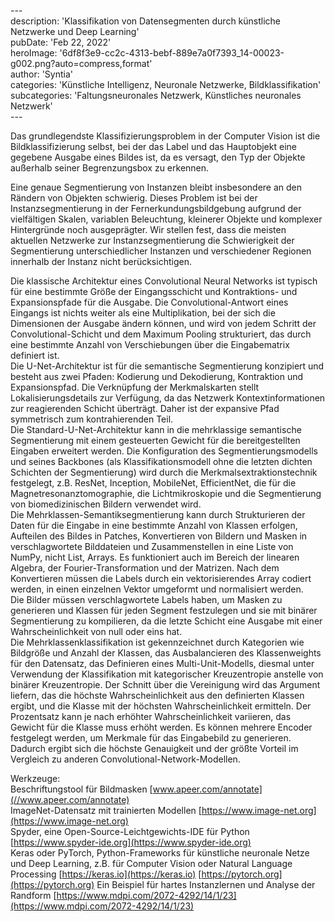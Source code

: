 \---  
description: 'Klassifikation von Datensegmenten durch künstliche Netzwerke und Deep Learning'  
pubDate: 'Feb 22, 2022'  
heroImage: '6df8f3e9-cc2c-4313-bebf-889e7a0f7393_14-00023-g002.png?auto=compress,format'  
author: 'Syntia'  
categories: 'Künstliche Intelligenz, Neuronale Netzwerke, Bildklassifikation'  
subcategories: 'Faltungsneuronales Netzwerk, Künstliches neuronales Netzwerk'  
\---  

Das grundlegendste Klassifizierungsproblem in der Computer Vision ist die Bildklassifizierung selbst, bei der das Label und das Hauptobjekt eine gegebene Ausgabe eines Bildes ist, da es versagt, den Typ der Objekte außerhalb seiner Begrenzungsbox zu erkennen.

Eine genaue Segmentierung von Instanzen bleibt insbesondere an den Rändern von Objekten schwierig. Dieses Problem ist bei der Instanzsegmentierung in der Fernerkundungsbildgebung aufgrund der vielfältigen Skalen, variablen Beleuchtung, kleinerer Objekte und komplexer Hintergründe noch ausgeprägter. Wir stellen fest, dass die meisten aktuellen Netzwerke zur Instanzsegmentierung die Schwierigkeit der Segmentierung unterschiedlicher Instanzen und verschiedener Regionen innerhalb der Instanz nicht berücksichtigen.

Die klassische Architektur eines Convolutional Neural Networks ist typisch für eine bestimmte Größe der Eingangsschicht und Kontraktions- und Expansionspfade für die Ausgabe. Die Convolutional-Antwort eines Eingangs ist nichts weiter als eine Multiplikation, bei der sich die Dimensionen der Ausgabe ändern können, und wird von jedem Schritt der Convolutional-Schicht und dem Maximum Pooling strukturiert, das durch eine bestimmte Anzahl von Verschiebungen über die Eingabematrix definiert ist.  
Die U-Net-Architektur ist für die semantische Segmentierung konzipiert und besteht aus zwei Pfaden: Kodierung und Dekodierung, Kontraktion und Expansionspfad. Die Verknüpfung der Merkmalskarten stellt Lokalisierungsdetails zur Verfügung, da das Netzwerk Kontextinformationen zur reagierenden Schicht überträgt. Daher ist der expansive Pfad symmetrisch zum kontrahierenden Teil.  
Die Standard-U-Net-Architektur kann in die mehrklassige semantische Segmentierung mit einem gesteuerten Gewicht für die bereitgestellten Eingaben erweitert werden. Die Konfiguration des Segmentierungsmodells und seines Backbones (als Klassifikationsmodell ohne die letzten dichten Schichten der Segmentierung) wird durch die Merkmalsextraktionstechnik festgelegt, z.B. ResNet, Inception, MobileNet, EfficientNet, die für die Magnetresonanztomographie, die Lichtmikroskopie und die Segmentierung von biomedizinischen Bildern verwendet wird.  
Die Mehrklassen-Semantiksegmentierung kann durch Strukturieren der Daten für die Eingabe in eine bestimmte Anzahl von Klassen erfolgen, Aufteilen des Bildes in Patches, Konvertieren von Bildern und Masken in verschlagwortete Bilddateien und Zusammenstellen in eine Liste von NumPy, nicht List, Arrays. Es funktioniert auch im Bereich der linearen Algebra, der Fourier-Transformation und der Matrizen. Nach dem Konvertieren müssen die Labels durch ein vektorisierendes Array codiert werden, in einen einzelnen Vektor umgeformt und normalisiert werden.  
Die Bilder müssen verschlagwortete Labels haben, um Masken zu generieren und Klassen für jeden Segment festzulegen und sie mit binärer Segmentierung zu kompilieren, da die letzte Schicht eine Ausgabe mit einer Wahrscheinlichkeit von null oder eins hat.  
Die Mehrklassenklassifikation ist gekennzeichnet durch Kategorien wie Bildgröße und Anzahl der Klassen, das Ausbalancieren des Klassenweights für den Datensatz, das Definieren eines Multi-Unit-Modells, diesmal unter Verwendung der Klassifikation mit kategorischer Kreuzentropie anstelle von binärer Kreuzentropie. Der Schnitt über die Vereinigung wird das Argument liefern, das die höchste Wahrscheinlichkeit aus den definierten Klassen ergibt, und die Klasse mit der höchsten Wahrscheinlichkeit ermitteln. Der Prozentsatz kann je nach erhöhter Wahrscheinlichkeit variieren, das Gewicht für die Klasse muss erhöht werden. Es können mehrere Encoder festgelegt werden, um Merkmale für das Eingabebild zu generieren. Dadurch ergibt sich die höchste Genauigkeit und der größte Vorteil im Vergleich zu anderen Convolutional-Network-Modellen.

Werkzeuge:  
Beschriftungstool für Bildmasken [www.apeer.com/annotate](//www.apeer.com/annotate)  
ImageNet-Datensatz mit trainierten Modellen [https://www.image-net.org](https://www.image-net.org)  
Spyder, eine Open-Source-Leichtgewichts-IDE für Python [https://www.spyder-ide.org](https://www.spyder-ide.org)  
Keras oder PyTorch, Python-Frameworks für künstliche neuronale Netze und Deep Learning, z.B. für Computer Vision oder Natural Language Processing [https://keras.io](https://keras.io) [https://pytorch.org](https://pytorch.org) Ein Beispiel für hartes Instanzlernen und Analyse der Randform [https://www.mdpi.com/2072-4292/14/1/23](https://www.mdpi.com/2072-4292/14/1/23)